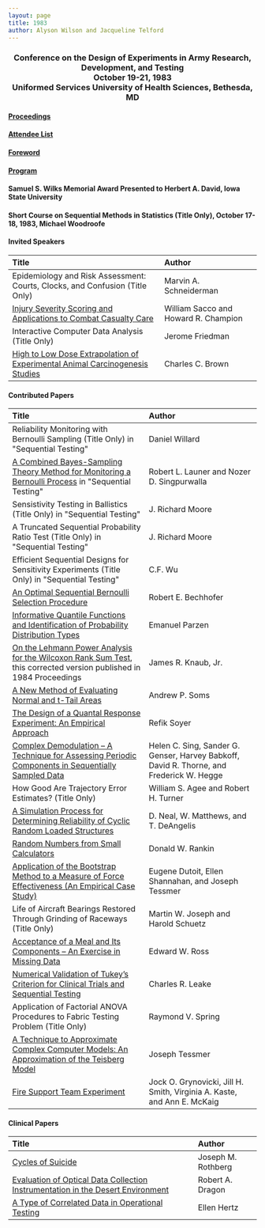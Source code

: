 ```yaml
---
layout: page
title: 1983
author: Alyson Wilson and Jacqueline Telford
---
```

<div align="center"><h3>Conference on the Design of Experiments in Army Research, Development, and Testing<br>
October 19-21, 1983<br>
Uniformed Services University of Health Sciences, Bethesda, MD</h3></div>


#### [Proceedings](https://alysongwilson.github.io/ACAS/DOE4/DOE29.pdf#page=2)

#### [Attendee List](https://alysongwilson.github.io/ACAS/DOE4/DOE29.pdf#page=382)

#### [Foreword](https://alysongwilson.github.io/ACAS/DOE4/DOE29.pdf#page=10)

#### [Program](https://alysongwilson.github.io/ACAS/DOE4/DOE29.pdf#page=22)

#### Samuel S. Wilks Memorial Award Presented to Herbert A. David, Iowa State University

#### Short Course on Sequential Methods in Statistics (Title Only), October 17-18, 1983, Michael Woodroofe

#### Invited Speakers

| Title | Author |
| :--- | :--- |
| Epidemiology and Risk Assessment: Courts, Clocks, and Confusion (Title Only) | Marvin A. Schneiderman |
| [Injury Severity Scoring and Applications to Combat Casualty Care](https://alysongwilson.github.io/ACAS/DOE4/DOE29.pdf#page=28) | William Sacco and Howard R. Champion |
| Interactive Computer Data Analysis (Title Only) | Jerome Friedman |
| [High to Low Dose Extrapolation of Experimental Animal Carcinogenesis Studies](https://alysongwilson.github.io/ACAS/DOE4/DOE29.pdf#page=356) | Charles C. Brown |


#### Contributed Papers

| Title | Author |
| :--- | :--- |
| Reliability Monitoring with Bernoulli Sampling (Title Only) in "Sequential Testing" | Daniel Willard |
| [A Combined Bayes-Sampling Theory Method for Monitoring a Bernoulli Process](https://alysongwilson.github.io/ACAS/DOE4/DOE29.pdf#page=50) in "Sequential Testing" | Robert L. Launer and Nozer D. Singpurwalla |
| Sensistivity Testing in Ballistics (Title Only) in "Sequential Testing" | J. Richard Moore |
| A Truncated Sequential Probability Ratio Test (Title Only) in "Sequential Testing" | J. Richard Moore |
| Efficient Sequential Designs for Sensitivity Experiments (Title Only) in "Sequential Testing" | C.F. Wu |
| [An Optimal Sequential Bernoulli Selection Procedure](https://alysongwilson.github.io/ACAS/DOE4/DOE29.pdf#page=54) | Robert E. Bechhofer |
| [Informative Quantile Functions and Identification of Probability Distribution Types](https://alysongwilson.github.io/ACAS/DOE4/DOE29.pdf#page=124) | Emanuel Parzen |
| [On the Lehmann Power Analysis for the Wilcoxon Rank Sum Test](https://alysongwilson.github.io/ACAS/DOE4/DOE30.pdf#page=472), this corrected version published in 1984 Proceedings | James R. Knaub, Jr. |
| [A New Method of Evaluating Normal and t-Tail Areas](https://alysongwilson.github.io/ACAS/DOE4/DOE29.pdf#page=76) | Andrew P. Soms |
| [The Design of a Quantal Response Experiment: An Empirical Approach](https://alysongwilson.github.io/ACAS/DOE4/DOE29.pdf#page=82) | Refik Soyer |  
| [Complex Demodulation – A Technique for Assessing Periodic Components in Sequentially Sampled Data](https://alysongwilson.github.io/ACAS/DOE4/DOE29.pdf#page=158) | Helen C. Sing, Sander G. Genser, Harvey Babkoff, David R. Thorne, and Frederick W. Hegge |
| How Good Are Trajectory Error Estimates? (Title Only) | William S. Agee and Robert H. Turner |
| [A Simulation Process for Determining Reliability of Cyclic Random Loaded Structures](https://alysongwilson.github.io/ACAS/DOE4/DOE29.pdf#page=204) | D. Neal, W. Matthews, and T. DeAngelis |
| [Random Numbers from Small Calculators](https://alysongwilson.github.io/ACAS/DOE4/DOE29.pdf#page=230) | Donald W. Rankin |
| [Application of the Bootstrap Method to a Measure of Force Effectiveness (An Empirical Case Study)](https://alysongwilson.github.io/ACAS/DOE4/DOE29.pdf#page=246) | Eugene Dutoit, Ellen Shannahan, and Joseph Tessmer |
| Life of Aircraft Bearings Restored Through Grinding of Raceways (Title Only) | Martin W. Joseph and Harold Schuetz |
| [Acceptance of a Meal and Its Components – An Exercise in Missing Data](https://alysongwilson.github.io/ACAS/DOE4/DOE29.pdf#page=262) | Edward W. Ross |
| [Numerical Validation of Tukey’s Criterion for Clinical Trials and Sequential Testing](https://alysongwilson.github.io/ACAS/DOE4/DOE29.pdf#page=286) | Charles R. Leake |
| Application of Factorial ANOVA Procedures to Fabric Testing Problem (Title Only) | Raymond V. Spring |
| [A Technique to Approximate Complex Computer Models: An Approximation of the Teisberg Model](https://alysongwilson.github.io/ACAS/DOE4/DOE29.pdf#page=334) | Joseph Tessmer |
| [Fire Support Team Experiment](https://alysongwilson.github.io/ACAS/DOE4/DOE29.pdf#page=290) | Jock O. Grynovicki, Jill H. Smith, Virginia A. Kaste, and Ann E. McKaig |


#### Clinical Papers

| Title | Author |
| :--- | :--- |
| [Cycles of Suicide](https://alysongwilson.github.io/ACAS/DOE4/DOE29.pdf#page=184) | Joseph M. Rothberg |
| [Evaluation of Optical Data Collection Instrumentation in the Desert Environment](https://alysongwilson.github.io/ACAS/DOE4/DOE29.pdf#page=194) | Robert A. Dragon |
| [A Type of Correlated Data in Operational Testing](https://alysongwilson.github.io/ACAS/DOE4/DOE29.pdf#page=200) | Ellen Hertz |
